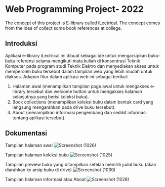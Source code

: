 # Web Programming Project- 2022 

The concept of this project is E-library called iLectrical. The concept comes from the idea of collect some book references at college.

## Introduksi
Aplikasi e-library iLectrical ini dibuat sebagai ide untuk mengarsipkan buku-buku referensi selama mengikuti mata kuliah di konsentrasi Teknik Komputer pada program studi Teknik Elektro dan menyediakan akses untuk memperoleh buku tersebut dalam tampilan web yang lebih mudah untuk diakses. Adapun fitur dalam aplikasi web ini sebagai berikut:
1.	Halaman awal (menampilkan tampilan page awal untuk mengakses e-library tersebut dan welcome button untuk mengakses halaman selanjutnya yang berisi koleksi buku).
2.	Book collections (menampilkan koleksi buku dalam bentuk card yang langsung mengarahkan pada drive buku tersebut).
3.	About (menampilkan informasi pengembang dan sedikit informasi tentang aplikasi tersebut).

## Dokumentasi
Tampilan halaman awal
![Screenshot (1026)](https://user-images.githubusercontent.com/89381581/204425872-5ad5f3a0-8e65-4e6a-af00-157444f251af.png)

Tampilan halaman koleksi buku
![Screenshot (1025)](https://user-images.githubusercontent.com/89381581/204425960-d9db91ae-1822-4052-b3b1-db4d069d903a.png)

Tampilan preview buku yang ditampilkan setelah memilih judul buku (akan diarahkan ke arsip buku di drive)
![Screenshot (1030)](https://user-images.githubusercontent.com/89381581/204426339-ba897abb-f439-4fb9-94eb-8e95b3ee364c.png)

Tampilan halaman informasi atau About
![Screenshot (1028)](https://user-images.githubusercontent.com/89381581/204425991-e6e3bd3b-a22d-47bd-b1b0-24c147a48e09.png)

